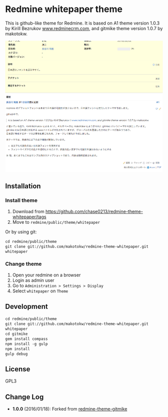 Redmine whitepaper theme
==============

This is github-like theme for Redmine.
It is based on A1 theme version 1.0.3 by Kirill Bezrukov www.redminecrm.com, and gitmike theme version 1.0.7 by makotokw.

![snapshot](https://github.com/chase0213/redmine-theme-whitepaper/blob/master/snapshots/overview.png)

## Installation

### Install theme

1. Download from https://github.com/chase0213/redmine-theme-whitepaper/tags
1. Move to `redmine/public/theme/whitepaper`

Or by using git:

```
cd redmine/public/theme
git clone git://github.com/makotokw/redmine-theme-whitepaper.git whitepaper
```

### Change theme

1. Open your redmine on a browser
1. Login as admin user
1. Go to ``Administration > Settings > Display``
1. Select ``whitepaper`` on ``Theme``

## Development

```
cd redmine/public/theme
git clone git://github.com/makotokw/redmine-theme-whitepaper.git whitepaper
cd gitmike
gem install compass
npm install -g gulp
npm install
gulp debug
```

## License

GPL3

## Change Log

* **1.0.0** (2016/01/18): Forked from [redmine-theme-gitmike](https://github.com/makotokw/redmine-theme-gitmike)
